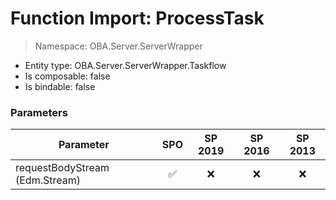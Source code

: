 # Function Import: ProcessTask

> Namespace: OBA.Server.ServerWrapper

- Entity type: OBA.Server.ServerWrapper.Taskflow
- Is composable: false
- Is bindable: false

### Parameters

Parameter | SPO | SP 2019 | SP 2016 | SP 2013
----------|:---:|:-------:|:-------:|:-------:
requestBodyStream (Edm.Stream) | ✅ | ❌ | ❌ | ❌